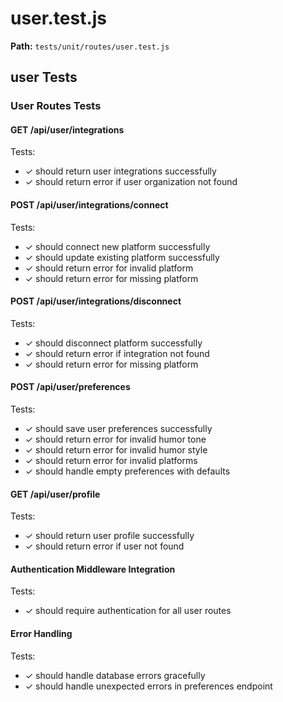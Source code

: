 # user.test.js

**Path:** `tests/unit/routes/user.test.js`

## user Tests

### User Routes Tests

#### GET /api/user/integrations

Tests:
- ✓ should return user integrations successfully
- ✓ should return error if user organization not found

#### POST /api/user/integrations/connect

Tests:
- ✓ should connect new platform successfully
- ✓ should update existing platform successfully
- ✓ should return error for invalid platform
- ✓ should return error for missing platform

#### POST /api/user/integrations/disconnect

Tests:
- ✓ should disconnect platform successfully
- ✓ should return error if integration not found
- ✓ should return error for missing platform

#### POST /api/user/preferences

Tests:
- ✓ should save user preferences successfully
- ✓ should return error for invalid humor tone
- ✓ should return error for invalid humor style
- ✓ should return error for invalid platforms
- ✓ should handle empty preferences with defaults

#### GET /api/user/profile

Tests:
- ✓ should return user profile successfully
- ✓ should return error if user not found

#### Authentication Middleware Integration

Tests:
- ✓ should require authentication for all user routes

#### Error Handling

Tests:
- ✓ should handle database errors gracefully
- ✓ should handle unexpected errors in preferences endpoint

